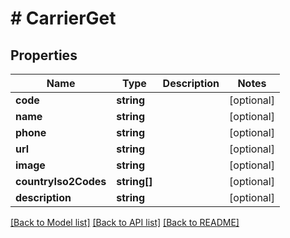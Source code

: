 # # CarrierGet

## Properties

Name | Type | Description | Notes
------------ | ------------- | ------------- | -------------
**code** | **string** |  | [optional] 
**name** | **string** |  | [optional] 
**phone** | **string** |  | [optional] 
**url** | **string** |  | [optional] 
**image** | **string** |  | [optional] 
**countryIso2Codes** | **string[]** |  | [optional] 
**description** | **string** |  | [optional] 

[[Back to Model list]](../../README.md#documentation-for-models) [[Back to API list]](../../README.md#documentation-for-api-endpoints) [[Back to README]](../../README.md)


